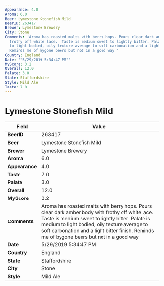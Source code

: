 ```yaml
---
Appearance: 4.0
Aroma: 6.0
Beer: Lymestone Stonefish Mild
BeerID: 263417
Brewer: Lymestone Brewery
City: Stone
Comments: 'Aroma has roasted malts with berry hops. Pours clear dark amber body with
  frothy off white lace.  Taste is medium sweet to lightly bitter. Palate is medium
  to light bodied, oily texture average to soft carbonation and a light bitter finish.
  Reminds me of bygone beers but not in a good way '
Country: England
Date: '"5/29/2019 5:34:47 PM"'
MyScore: 3.2
Overall: 12.0
Palate: 3.0
State: Staffordshire
Style: Mild Ale
Taste: 7.0
---
```


# Lymestone Stonefish Mild

| Field         | Value |
|---------------|-------|
| **BeerID** | 263417 |
| **Beer** | Lymestone Stonefish Mild |
| **Brewer** | Lymestone Brewery |
| **Aroma** | 6.0 |
| **Appearance** | 4.0 |
| **Taste** | 7.0 |
| **Palate** | 3.0 |
| **Overall** | 12.0 |
| **MyScore** | 3.2 |
| **Comments** | Aroma has roasted malts with berry hops. Pours clear dark amber body with frothy off white lace.  Taste is medium sweet to lightly bitter. Palate is medium to light bodied, oily texture average to soft carbonation and a light bitter finish. Reminds me of bygone beers but not in a good way  |
| **Date** | 5/29/2019 5:34:47 PM |
| **Country** | England |
| **State** | Staffordshire |
| **City** | Stone |
| **Style** | Mild Ale |
